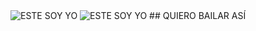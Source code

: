<image src="https://riotact316.files.wordpress.com/2010/06/1225858165427f.jpg" alt="ESTE SOY YO">
<image src="https://i.pinimg.com/originals/eb/8c/e0/eb8ce06ffa903362ed94c723f9a36915.gif" alt="ESTE SOY YO">
## QUIERO BAILAR ASÍ
